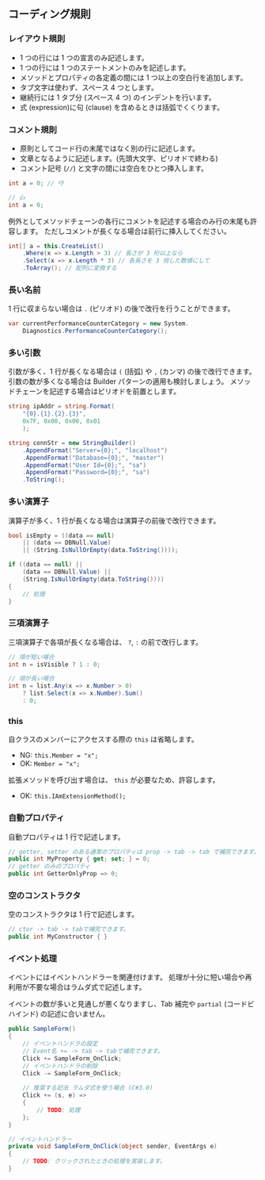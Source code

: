 
## コーディング規則

### レイアウト規則

* 1 つの行には 1 つの宣言のみ記述します。
* 1 つの行には 1 つのステートメントのみを記述します。
* メソッドとプロパティの各定義の間には 1 つ以上の空白行を追加します。
* タブ文字は使わず、スペース 4 つとします。
* 継続行には 1 タブ分 (スペース 4 つ) のインデントを行います。
* 式 (expression)に句 (clause) を含めるときは括弧でくくります。

### コメント規則

* 原則としてコード行の末尾ではなく別の行に記述します。
* 文章となるように記述します。(先頭大文字、ピリオドで終わる)
* コメント記号 (`//`) と文字の間には空白をひとつ挿入します。

```cs
int a = 0; // 👎

// 👍
int a = 0;
```

例外としてメソッドチェーンの各行にコメントを記述する場合のみ行の末尾も許容します。
ただしコメントが長くなる場合は前行に挿入してください。

```cs
int[] a = this.CreateList()
    .Where(x => x.Length > 3) // 長さが 3 桁以上なら
    .Select(x => x.Length * 3) // 各長さを 3 倍した数値にして
    .ToArray(); // 配列に変換する
```

### 長い名前

1 行に収まらない場合は `.` (ピリオド) の後で改行を行うことができます。

```cs
var currentPerformanceCounterCategory = new System.
    Diagnostics.PerformanceCounterCategory();
```

### 多い引数

引数が多く、1 行が長くなる場合は `(` (括弧) や `,` (カンマ) の後で改行できます。
引数の数が多くなる場合は Builder パターンの適用も検討しましょう。
メソッドチェーンを記述する場合はピリオドを前置とします。

```cs
string ipAddr = string.Format(
    "{0}.{1}.{2}.{3}",
    0x7F, 0x00, 0x00, 0x01
    );

string connStr = new StringBuilder()
    .AppendFormat("Server={0};", "localhost")
    .AppendFormat("Database={0};", "master")
    .AppendFormat("User Id={0};", "sa")
    .AppendFormat("Password={0};", "sa")
    .ToString();
```

### 多い演算子

演算子が多く、1 行が長くなる場合は演算子の前後で改行できます。

```cs
bool isEmpty = ((data == null)
    || (data == DBNull.Value)
    || (String.IsNullOrEmpty(data.ToString())));

if ((data == null) ||
    (data == DBNull.Value) ||
    (String.IsNullOrEmpty(data.ToString())))
{
    // 処理
}
```

### 三項演算子

三項演算子で各項が長くなる場合は、 `?`, `:` の前で改行します。

```cs
// 項が短い場合
int n = isVisible ? 1 : 0;

// 項が長い場合
int n = list.Any(x => x.Number > 0)
    ? list.Select(x => x.Number).Sum()
    : 0;
```

### this

自クラスのメンバーにアクセスする際の `this` は省略します。

- NG: `this.Member = "x";`
- OK: `Member = "x";`

拡張メソッドを呼び出す場合は、 `this` が必要なため、許容します。

- OK: `this.IAmExtensionMethod();`

### 自動プロパティ

自動プロパティは 1 行で記述します。

```cs
// getter, setter のある通常のプロパティは prop -> tab -> tab で補完できます。
public int MyProperty { get; set; } = 0;
// getter のみのプロパティ
public int GetterOnlyProp => 0;
```

### 空のコンストラクタ

空のコンストラクタは 1 行で記述します。

```cs
// ctor -> tab -> tabで補完できます。
public int MyConstructor { }
```

### イベント処理

イベントにはイベントハンドラーを関連付けます。
処理が十分に短い場合や再利用が不要な場合はラムダ式で記述します。

イベントの数が多いと見通しが悪くなりますし、Tab 補完や `partial` (コードビハインド) の記述に合いません。

```cs
public SampleForm()
{
    // イベントハンドラの設定
    // Event名 += -> tab -> tabで補完できます。
    Click += SampleForm_OnClick;
    // イベントハンドラの削除
    Click -= SampleForm_OnClick;
    
    // 推奨する記法 ラムダ式を使う場合 (C#3.0)
    Click += (s, e) =>
    {
        // TODO: 処理
    };
}

// イベントハンドラー
private void SampleForm_OnClick(object sender, EventArgs e)
{
    // TODO: クリックされたときの処理を実装します。
}
```
